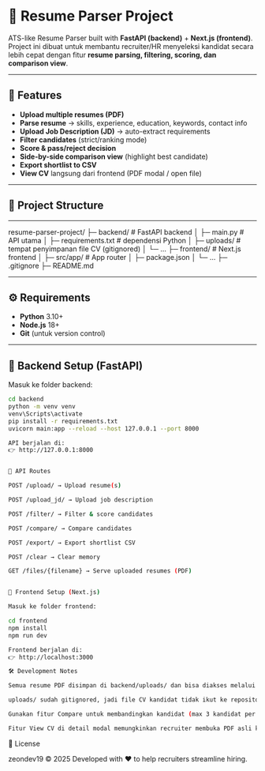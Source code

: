 # 📂 Resume Parser Project

ATS-like Resume Parser built with **FastAPI (backend)** + **Next.js (frontend)**.  
Project ini dibuat untuk membantu recruiter/HR menyeleksi kandidat secara lebih cepat dengan fitur **resume parsing, filtering, scoring, dan comparison view**.

---

## 🚀 Features

- **Upload multiple resumes (PDF)**
- **Parse resume** → skills, experience, education, keywords, contact info
- **Upload Job Description (JD)** → auto-extract requirements
- **Filter candidates** (strict/ranking mode)
- **Score & pass/reject decision**
- **Side-by-side comparison view** (highlight best candidate)
- **Export shortlist to CSV**
- **View CV** langsung dari frontend (PDF modal / open file)

---

## 📂 Project Structure
---
resume-parser-project/
├─ backend/ # FastAPI backend
│ ├─ main.py # API utama
│ ├─ requirements.txt # dependensi Python
│ ├─ uploads/ # tempat penyimpanan file CV (gitignored)
│ └─ ...
├─ frontend/ # Next.js frontend
│ ├─ src/app/ # App router
│ ├─ package.json
│ └─ ...
├─ .gitignore
├─ README.md

---

## ⚙️ Requirements

- **Python** 3.10+
- **Node.js** 18+
- **Git** (untuk version control)

---

## 🔧 Backend Setup (FastAPI)

Masuk ke folder backend:

```bash
cd backend
python -m venv venv
venv\Scripts\activate
pip install -r requirements.txt
uvicorn main:app --reload --host 127.0.0.1 --port 8000

API berjalan di:
👉 http://127.0.0.1:8000


📑 API Routes

POST /upload/ → Upload resume(s)

POST /upload_jd/ → Upload job description

POST /filter/ → Filter & score candidates

POST /compare/ → Compare candidates

POST /export/ → Export shortlist CSV

POST /clear → Clear memory

GET /files/{filename} → Serve uploaded resumes (PDF)


🎨 Frontend Setup (Next.js)

Masuk ke folder frontend:

cd frontend
npm install
npm run dev

Frontend berjalan di:
👉 http://localhost:3000

🛠️ Development Notes

Semua resume PDF disimpan di backend/uploads/ dan bisa diakses melalui endpoint /files/{filename}.

uploads/ sudah gitignored, jadi file CV kandidat tidak ikut ke repository.

Gunakan fitur Compare untuk membandingkan kandidat (max 3 kandidat per layar, bisa geser dengan navigasi).

Fitur View CV di detail modal memungkinkan recruiter membuka PDF asli kandidat.
```

📜 License

zeondev19 © 2025
Developed with ❤️ to help recruiters streamline hiring.
